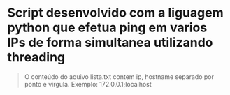 # Script desenvolvido com a liguagem python que efetua ping em varios IPs de forma simultanea utilizando threading
> O conteúdo do aquivo lista.txt contem ip, hostname separado por ponto e virgula. Exemplo: 172.0.0.1;localhost
